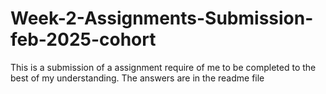# Week-2-Assignments-Submission-feb-2025-cohort
This is a submission of a assignment require of me to be completed to the best of my understanding. The answers are in the readme file

